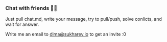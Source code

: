 ### Chat with friends 💬🙌

Just pull chat.md, write your message, try to pull/push, solve conlicts, and wait for answer.

Write me an email to dima@sukharev.io to get an invite :0
